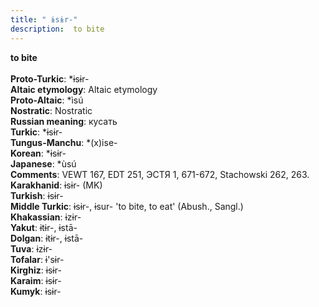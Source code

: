 ```yaml
---
title: " ɨsɨr-"
description:  to bite
---
```

<strong> to bite</strong><br><br>
<strong>Proto-Turkic</strong>:  *ɨsɨr-<br>
<strong>Altaic etymology</strong>:  Altaic etymology<br>
<strong> Proto-Altaic</strong>:  *ìsú<br>
<strong>Nostratic</strong>:  Nostratic<br>
<strong>Russian meaning</strong>:  кусать<br>
<strong>Turkic</strong>:  *ɨsɨr-<br>
<strong>Tungus-Manchu</strong>:  *(x)ise-<br>
<strong>Korean</strong>:  *ɨsɨr-<br>
<strong>Japanese</strong>:  *ùsú<br>
<strong>Comments</strong>:  VEWT 167, EDT 251, ЭСТЯ 1, 671-672, Stachowski 262, 263.<br>
<strong>Karakhanid</strong>:  ɨsɨr- (MK)<br>
<strong>Turkish</strong>:  ɨsɨr-<br>
<strong>Middle Turkic</strong>:  ɨsɨr-, ɨsur- 'to bite, to eat' (Abush., Sangl.)<br>
<strong>Khakassian</strong>:  ɨzɨr-<br>
<strong>Yakut</strong>:  ɨtɨr-, ɨstā-<br>
<strong>Dolgan</strong>:  ɨtɨr-, ɨstā-<br>
<strong>Tuva</strong>:  ɨzɨr-<br>
<strong>Tofalar</strong>:  ɨ'sɨr-<br>
<strong>Kirghiz</strong>:  ɨsɨr-<br>
<strong>Karaim</strong>:  ɨsɨr-<br>
<strong>Kumyk</strong>:  ɨsɨr-<br>



